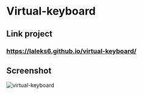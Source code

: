 # Virtual-keyboard

## Link project
### https://laleks6.github.io/virtual-keyboard/
## Screenshot
![virtual-keyboard](https://github.com/laleks6/virtual-keyboard/assets/96025122/ad7744dd-57dc-40bd-a4af-0067bb4917d2)

